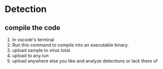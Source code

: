 # Detection

## compile the code

1. In vscode's terminal
2. Run this command to compile into an executable binary.
3. upload sample to virus total.
4. upload to any.run
5. upload anywhere else you like and analyze detections or lack there of

